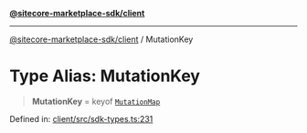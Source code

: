 [**@sitecore-marketplace-sdk/client**](../README.md)

***

[@sitecore-marketplace-sdk/client](../README.md) / MutationKey

# Type Alias: MutationKey

> **MutationKey** = keyof [`MutationMap`](../interfaces/MutationMap.md)

Defined in: [client/src/sdk-types.ts:231](https://github.com/Sitecore/sitecore-marketplace-sdk/blob/a90ac03b493793ea5a7d42ef9fc0d2eccdf4f1fb/packages/client/src/sdk-types.ts#L231)
